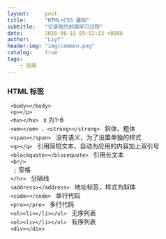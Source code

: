 ```yaml
---
layout:     post
title:      "HTML+CSS 基础"
subtitle:   "记录我的前端学习过程"
date:       2016-06-15 09:52:13 +0800
author:     "Liyf"
header-img: "img/common.png"
catalog:    true
tags: 
    - 前端
---
```


<h3>
	HTML 标签
</h3>
<code> &lt;body&gt;&lt;/body&gt; </code> <br/>
<code> &lt;p&gt;&lt;/p&gt; </code> <br/>
<code> &lt;hx&gt;&lt;/hx&gt; </code> x 为1-6 <br/>
<code> &lt;em&gt;&lt;/em&gt; 、&lt;strong&gt;&lt;/strong&gt; </code> 斜体、粗体 <br/>
<code> &lt;span&gt;&lt;/span&gt; </code> 没有语义，为了设置单独的样式 <br/>
<code> &lt;q&gt;&lt;/q&gt; </code> 引用简短文本，自动为应用的内容加上双引号 <br/>
<code> &lt;blockquote&gt;&lt;/blocequote&gt; </code> 引用长文本 <br/>
<code> &lt;br/&gt; </code> <br/>
<code> &nbsp<span>;</span></code> 空格 <br/> 
<code> &lt;/hr&gt; </code> 分隔线 <br/>
<code> &lt;address&gt;&lt;/address&gt; </code> 地址标签，样式为斜体 <br/>
<code> &lt;code&gt;&lt;/code&gt; </code> 单行代码 <br/>
<code> &lt;pre&gt;&lt;/pre&gt; </code> 多行代码 <br/>
<code> &lt;ul&gt;&lt;li&gt;&lt;/li&gt;&lt;/ul&gt; </code> 无序列表 <br/>
<code> &lt;ol&gt;&lt;li&gt;&lt;/li&gt;&lt;/ol&gt; </code> 有序列表 <br/>
<code> &lt;div&gt;&lt;/div&gt; </code> <br/>
